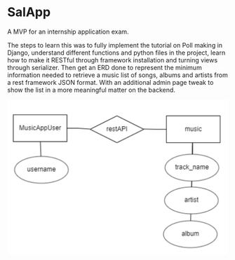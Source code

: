 # SalApp
A MVP for an internship application exam.

The steps to learn this was to fully implement the tutorial on Poll making in Django, understand different functions and python files in the project, learn how to make it RESTful through framework installation and turning views through serializer. Then get an  ERD done to represent the minimum information needed to retrieve a music list of songs, albums and artists from a rest framework JSON format. With an additional admin page tweak to show the list in a more meaningful matter on the backend.

![ERD](/ERD_MVPmusicApp.png)
